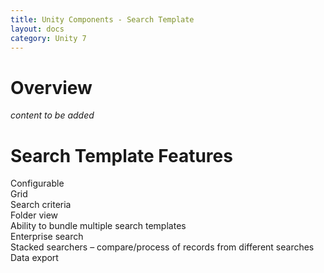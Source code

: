 ```yaml
---
title: Unity Components - Search Template
layout: docs
category: Unity 7
---
```

# Overview

*content to be added*

# Search Template Features

Configurable   
Grid   
Search criteria   
Folder view   
Ability to bundle multiple search templates   
Enterprise search   
Stacked searchers – compare/process of records from different searches  
Data export   
